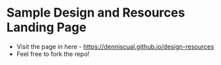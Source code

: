 # Sample Design and Resources Landing Page
- Visit the page in here - https://denniscual.github.io/design-resources
- Feel free to fork the repo!
